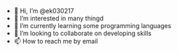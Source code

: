 - 👋 Hi, I’m @ek030217
- 👀 I’m interested in many thingd
- 🌱 I’m currently learning some programming languages
- 💞️ I’m looking to collaborate on developing skills
- 📫 How to reach me by email

<!---
ek030217/ek030217 is a ✨ special ✨ repository because its `README.md` (this file) appears on your GitHub profile.
You can click the Preview link to take a look at your changes.
--->
